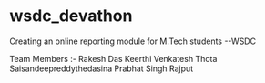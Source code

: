 # wsdc_devathon
Creating an online reporting module for M.Tech students --WSDC

Team Members :-
Rakesh Das
Keerthi Venkatesh Thota 
Saisandeepreddythedasina
Prabhat Singh Rajput 
